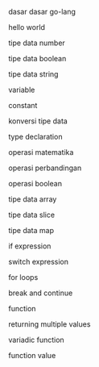 dasar dasar go-lang

hello world

tipe data number


tipe data boolean


tipe data string


variable


constant


konversi tipe data


type declaration


operasi matematika


operasi perbandingan


operasi boolean


tipe data array


tipe data slice


tipe data map


if expression


switch expression


for loops


break and continue


function


returning multiple values


variadic function


function value
